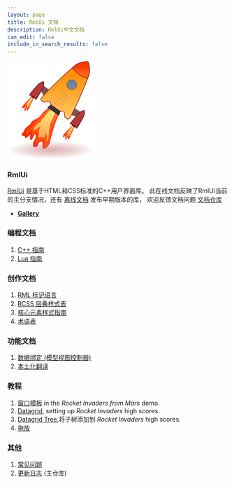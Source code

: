 ```yaml
---
layout: page
title: RmlUi 文档
description: RmlUi中文文档
can_edit: false
include_in_search_results: false
---
```


![rmlui-logo](assets/rmlui.png)

### RmlUi

[RmlUi]({{page.lib_site}}) 是基于HTML和CSS标准的C++用户界面库。 此在线文档反映了RmlUi当前的主分支情况，还有 [离线文档](https://github.com/mikke89/RmlUiDoc/releases/) 发布早期版本的库， 欢迎反馈文档问题 [文档仓库]({{site.repository_url}})

- **[Gallery](pages/gallery.html)**

### 编程文档

1. [C++ 指南](pages/cpp_manual.html)
2. [Lua 指南](pages/lua_manual.html)

### 创作文档

1. [RML 标记语言](pages/rml.html)
2. [RCSS 层叠样式表](pages/rcss.html)
3. [核心元素样式指南](pages/style_guide.html) 
4. [术语表](pages/glossary.html) 

### 功能文档

1. [数据绑定 (模型视图控制器)](pages/data_bindings.html)
2. [本土化翻译](pages/localisation.html)

### 教程

1. [窗口模板](pages/tutorials/window_template.html) in the _Rocket Invaders from Mars_ demo.
2. [Datagrid](pages/tutorials/datagrid.html), setting up _Rocket Invaders_ high scores.
3. [Datagrid Tree](pages/tutorials/datagrid_tree.html),将子树添加到 _Rocket Invaders_  high scores.
4. [拖放](pages/tutorials/dragging.html)

### 其他

1. [常见问题](pages/faq.html)
2. [更新日志](https://github.com/mikke89/RmlUi/blob/master/changelog.md) (主仓库)
